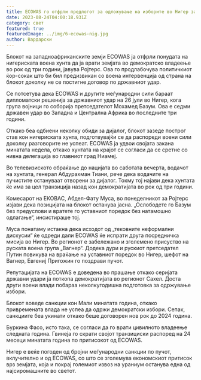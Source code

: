 ```yaml
---
title: ECOWAS го отфрли предлогот за одложување на изборите во Нигер за три години
date: 2023-08-24T04:00:18.931Z
category: свет
featured: true
featuredImage: ../img/6-ecowas-nig.jpg
author: Вардарски
---
```

Блокот на западноафриканските земји ECOWAS ја отфрли понудата на нигериската воена хунта да ја врати земјата во демократско владеење во рок од три години, јавува Ројтерс. Ова го продлабочува политичкиот ќор-сокак што би бил предизвикан со воена интервенција од страна на блокот доколку не се постигне договор по државниот удар.

Се потсетува дека ECOWAS и другите меѓународни сили бараат дипломатски решенија за државниот удар на 26 јули во Нигер, кога група војници го соборија претседателот Мохамед Базум. Ова е седми државен удар во Западна и Централна Африка во последните три години.

Откако беа одбиени неколку обиди за дијалог, блокот зазеде построг став кон нигериската хунта, подготвувајќи се да распореди воени сили доколку разговорите не успеат. ECOWAS ја удвои својата закана минатата недела, откако хунтата на крајот се согласи да се сретне со нивна делегација во главниот град Ниамеј.

Во телевизиското обраќање до нацијата во саботата вечерта, водачот на хунтата, генерал Абдурахман Тиани, рече дека водачите на пучистите остануваат отворени за дијалог. Токму тој најави дека хунтата ќе има за цел транзиција назад кон демократијата во рок од три години.

Комесарот на ЕКОВАС, Абдел-Фату Муса, во понеделникот за Ројтерс изјави дека позицијата на блокот останува јасна. „Ослободете го Базум без предуслови и вратете го уставниот поредок без натамошно одлагање“, инсистираше тој.

Муса понатаму истакна дека исходот од „тековните неформални дискусии“ ќе одреди дали ECOWAS ќе испрати друга посредничка мисија во Нигер. Во регионот е забележано и зголемено присуство на руската воена група „Вагнер“. Додека дури и рускиот претседател Путин повикува на враќање на уставниот поредок во Нигер, шефот на Вагнер, Евгениј Пригожин го поздрави пучот.

Репутацијата на ECOWAS е доведена во прашање откако серијата државни удари ја поткопа демократијата во регионот Сахел. Доста други воени влади побараа неколкугодишна подготовка за одржување избори.

Блокот воведе санкции кон Мали минатата година, откако привремената влада не успеа да одржи демократски избори. Сепак, санкциите беа укинати откако беше договорен нов рок до 2024 година.

Буркина Фасо, исто така, се согласи да го врати цивилното владеење следната година. Гвинеја го скрати својот транзициски распоред на 24 месеци минатата година по притисокот од ECOWAS.

Нигер е веќе погоден од бројни меѓународни санкции по пучот, вклучително и од ECOWAS, со што се зголемува економскиот притисок врз земјата, која и покрај големиот извоз на ураниум останува една од најсиромашните во светот.